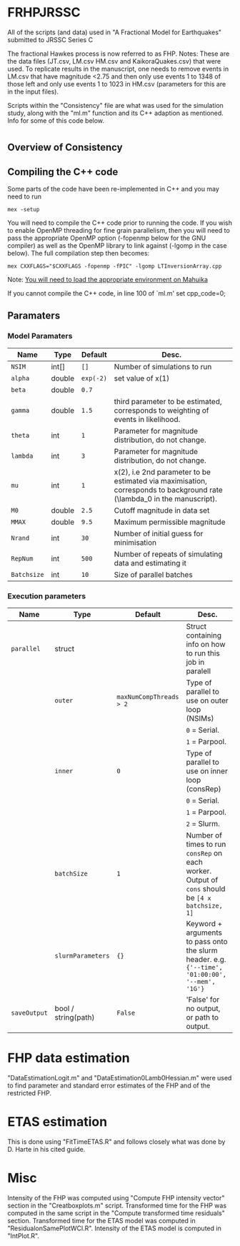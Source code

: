 # FRHPJRSSC
All of the scripts (and data) used in "A Fractional Model for Earthquakes" submitted to JRSSC Series C

The fractional Hawkes process is now referred to as FHP.
Notes:
These are the data files (JT.csv, LM.csv HM.csv and KaikoraQuakes.csv) that were used. To replicate results in the manuscript, one needs to remove events in LM.csv that have magnitude <2.75 and then only use events 1 to 1348 of those left and only use events 1 to 1023 in HM.csv (parameters for this are in the input files).

Scripts within the "Consistency" file are what was used for the simulation study, along with the "ml.m" function and its C++ adaption as mentioned. 
Info for some of this code below.
#

## Overview of Consistency

## Compiling the C++ code

Some parts of the code have been re-implemented in C++ and you may need to run
```
mex -setup
```
You will need to compile the C++ code prior to running the code. If you wish to enable OpenMP threading for fine grain parallelism,
then you will need to pass the appropriate OpenMP option
(-fopenmp below for the GNU compiler) as well as the OpenMP library to link against (-lgomp in the case below).
The full compilation step then becomes:
```
mex CXXFLAGS="$CXXFLAGS -fopenmp -fPIC" -lgomp LTInversionArray.cpp
```
Note: [You will need to load the appropriate environment on Mahuika](#environment-on-mahuika)

If you cannot compile the C++ code, in line 100 of `ml.m' set cpp_code=0;



## Paramaters

### Model Paramaters

| Name | Type | Default | Desc. |
| --- | --- | --- | --- |
| `NSIM` | int[] | `[]` | Number of simulations to run |
| `alpha` | double | `exp(-2)` | set value of x(1) |
| `beta` | double | `0.7` |   |
| `gamma` | double | `1.5` | third parameter to be estimated, corresponds to weighting of events in likelihood. |
| `theta` | int | `1` | Parameter for magnitude distribution, do not change. | 
| `lambda` | int | `3` | Parameter for magnitude distribution, do not change. |
| `mu` | int | `1` | x(2), i.e 2nd parameter to be estimated via maximisation, corresponds to background rate (\lambda_0 in the manuscript). |
| `M0` | double | `2.5` | Cutoff magnitude in data set |
| `MMAX` | double | `9.5` |Maximum permissible magnitude |
| `Nrand` | int | `30` | Number of initial guess for minimisation |
| `RepNum` | int | `500` | Number of repeats of simulating data and estimating it |
| `Batchsize`| int | `10` | Size of parallel batches |


### Execution parameters
| Name | Type | Default | Desc. |
| --- | --- | --- | --- |
| `parallel` | struct | | Struct containing info on how to run this job in paralell  |
|  | `outer` | `maxNumCompThreads > 2` | Type of parallel to use on outer loop (NSIMs)|
|  |  |  | `0` = Serial. |
|  |  |  | `1` = Parpool. |
|  | `inner` | `0` | Type of parallel to use on inner loop (consRep) |
|  |  |  | `0` = Serial. |
|  |  |  | `1` = Parpool. |
|  |  |  | `2` = Slurm. |
|  | `batchSize` | `1` | Number of times to run `consRep` on each worker. Output of `cons` should be `[4 x batchsize, 1]`  |
|  | `slurmParameters` | `{}` | Keyword + arguments to pass onto the slurm header. e.g. `{'--time', '01:00:00', '--mem', '1G'}`|
| `saveOutput` | bool / string(path) | `False` | 'False' for no output, or path to output. |



# FHP data estimation
"DataEstimationLogit.m" and "DataEstimation0Lamb0Hessian.m" were used to find parameter and standard error estimates of the FHP and of the restricted FHP.

# ETAS estimation
This is done using "FitTimeETAS.R" and follows closely what was done by D. Harte in his cited guide.
# Misc
Intensity of the FHP was computed using "Compute FHP intensity vector" section in the "Creatboxplots.m" script.
Transformed time for the FHP was computed in the same script in the "Compute transformed time residuals" section.
Transformed time for the ETAS model was computed in "ResidualonSamePlotWCl.R".
Intensity of the ETAS model is computed in "IntPlot.R".
